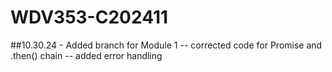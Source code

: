 # WDV353-C202411

##10.30.24 - Added branch for Module 1
   -- corrected code for Promise and .then() chain
   -- added error handling
